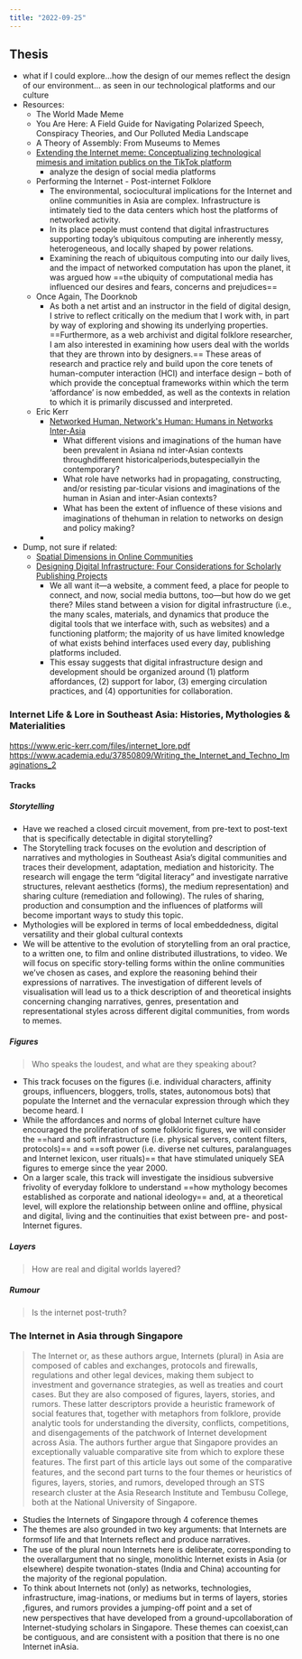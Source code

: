 ```yaml
---
title: "2022-09-25"
---
```

## Thesis
- what if I could explore...how the design of our memes reflect the design of our environment... as seen in our technological platforms and our culture
- Resources:
	- The World Made Meme
	- You Are Here: A Field Guide for Navigating Polarized Speech, Conspiracy Theories, and Our Polluted Media Landscape
	- A Theory of Assembly: From Museums to Memes
	- [Extending the Internet meme: Conceptualizing technological mimesis and imitation publics on the TikTok platform](https://journals.sagepub.com/doi/abs/10.1177/1461444820983603)
		- analyze the design of social media platforms
	- Performing the Internet - Post-internet Folklore
		- The environmental, sociocultural implications for the Internet and online communities in Asia are complex. Infrastructure is intimately tied to the data centers which host the platforms of networked activity.
		- In its place people must contend that digital infrastructures supporting today’s ubiquitous computing are inherently messy, heterogeneous, and locally shaped by power relations.
		- Examining the reach of ubiquitous computing into our daily lives, and the impact of networked computation has upon the planet, it was argued how ==the ubiquity of computational media has influenced our desires and fears, concerns and prejudices==
	- Once Again, The Doorknob
		- As both a net artist and an instructor in the field of digital design, I strive to reflect critically on the medium that I work with, in part by way of exploring and showing its underlying properties. ==Furthermore, as a web archivist and digital folklore researcher, I am also interested in examining how users deal with the worlds that they are thrown into by designers.== These areas of research and practice rely and build upon the core tenets of human-computer interaction (HCI) and interface design – both of which provide the conceptual frameworks within which the term ‘affordance’ is now embedded, as well as the contexts in relation to which it is primarily discussed and interpreted. 
	- Eric Kerr
		- [Networked Human, Network's Human: Humans in Networks Inter-Asia](https://www.academia.edu/37850506/Networked_Human_Networks_Human_Humans_in_Networks_Inter_Asia)
			- What different visions and imaginations of the human have been prevalent in Asiana nd inter-Asian contexts throughdifferent historicalperiods,butespeciallyin the contemporary?
			- What role have networks had in propagating, constructing, and/or resisting par-ticular visions and imaginations of the human in Asian and inter-Asian contexts?
			- What has been the extent of inﬂuence of these visions and imaginations of thehuman in relation to networks on design and policy making?
		- 
- Dump, not sure if related:
	- [Spatial Dimensions in Online Communities](https://journals.sagepub.com/doi/10.1177/1206331202005004006?icid=int.sj-full-text.similar-articles.1)
	- [Designing Digital Infrastructure: Four Considerations for Scholarly Publishing Projects](https://journal.culanth.org/index.php/ca/article/view/ca29.2.05/293)
		- We all want it—a website, a comment feed, a place for people to connect, and now, social media buttons, too—but how do we get there? Miles stand between a vision for digital infrastructure (i.e., the many scales, materials, and dynamics that produce the digital tools that we interface with, such as websites) and a functioning platform; the majority of us have limited knowledge of what exists behind interfaces used every day, publishing platforms included.
		- This essay suggests that digital infrastructure design and development should be organized around (1) platform affordances, (2) support for labor, (3) emerging circulation practices, and (4) opportunities for collaboration.

### Internet Life & Lore in Southeast Asia: Histories, Mythologies & Materialities
https://www.eric-kerr.com/files/internet_lore.pdf
https://www.academia.edu/37850809/Writing_the_Internet_and_Techno_Imaginations_2

#### Tracks
##### Storytelling
- Have we reached a closed circuit movement, from pre-text to post-text that is specifically detectable in digital storytelling?
- The Storytelling track focuses on the evolution and description of narratives and mythologies in Southeast Asia’s digital communities and traces their development, adaptation, mediation and historicity. The research will engage the term “digital literacy” and investigate narrative structures, relevant aesthetics (forms), the medium representation) and sharing culture (remediation and following). The rules of sharing, production and consumption and the influences of platforms will become important ways to study this topic.
- Mythologies will be explored in terms of local embeddedness, digital versatility and their global cultural contexts
- We will be attentive to the evolution of storytelling from an oral practice, to a written one, to film and online distributed illustrations, to video. We will focus on specific story-telling forms within the online communities we’ve chosen as cases, and explore the reasoning behind their expressions of narratives. The investigation of different levels of visualisation will lead us to a thick description of and theoretical insights concerning changing narratives, genres, presentation and representational styles across different digital communities, from words to memes.

##### Figures
> Who speaks the loudest, and what are they speaking about?

- This track focuses on the figures (i.e. individual characters, affinity groups, influencers, bloggers, trolls, states, autonomous bots) that populate the Internet and the vernacular expression through which they become heard. I
- While the affordances and norms of global Internet culture have encouraged the proliferation of some folkloric figures, we will consider the ==hard and soft infrastructure (i.e. physical servers, content filters, protocols)== and ==soft power (i.e. diverse net cultures, paralanguages and Internet lexicon, user rituals)== that have stimulated uniquely SEA figures to emerge since the year 2000.
- On a larger scale, this track will investigate the insidious subversive frivolity of everyday folklore to understand ==how mythology becomes established as corporate and national ideology== and, at a theoretical level, will explore the relationship between online and offline, physical and digital, living and the continuities that exist between pre- and post-Internet figures.

##### Layers
> How are real and digital worlds layered?


##### Rumour
> Is the internet post-truth?


### The Internet in Asia through Singapore
> The Internet or, as these authors argue, Internets (plural) in Asia are composed of cables and exchanges, protocols and firewalls, regulations and other legal devices, making them subject to investment and governance strategies, as well as treaties and court cases. But they are also composed of figures, layers, stories, and rumors. These latter descriptors provide a heuristic framework of social features that, together with metaphors from folklore, provide analytic tools for understanding the diversity, conflicts, competitions, and disengagements of the patchwork of Internet development across Asia. The authors further argue that Singapore provides an exceptionally valuable comparative site from which to explore these features. The ﬁrst part of this article lays out some of the comparative features, and the second part turns to the four themes or heuristics of ﬁgures, layers, stories, and rumors, developed through an STS research cluster at the Asia Research Institute and Tembusu College, both at the National University of Singapore.

- Studies the Internets of Singapore through 4 coference themes
- The themes are also grounded in two key arguments: that Internets are formsof life and that Internets reﬂect and produce narratives.
- The use of the plural noun Internets here is deliberate, corresponding to the overallargument that no single, monolithic Internet exists in Asia (or elsewhere) despite twonation-states (India and China) accounting for the majority of the regional population.
- To think about Internets not (only) as networks, technologies, infrastructure, imag-inations, or mediums but in terms of layers, stories ,ﬁgures, and rumors provides a jumping-off point and a set of new perspectives that have developed from a ground-upcollaboration of Internet-studying scholars in Singapore. These themes can coexist,can be contiguous, and are consistent with a position that there is no one Internet inAsia.



